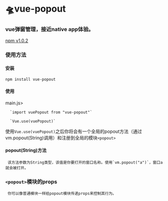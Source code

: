 # 🛸vue-popout
### vue弹窗管理，接近native app体验。

[npm v1.0.2][npm-url]


[npm-url]: https://www.npmjs.com/package/vue-popout

### 使用方法

#### 安装

`npm install vue-popout`

#### 使用

main.js>

      `import vuePopout from "vue-popout"`
      
      `Vue.use(vuePopout)`
    
使用`Vue.use(vuePopout)`之后你将会有一个全局的popout方法（通过vm.popout(String)调用）和注册到全局的模块`<popout>`
      
#### popout(String)方法

     该方法参数为String类型，该值是你要打开的窗口名称。使用`vm.popout("a")`，窗口a就会被打开。
     
### `<popout>`模块的props

     你可以像普通模块一样给popout模块传递props来控制其行为。
     
 







      
      
      
      
      
      
      
      
      
      
      
      
      
      
